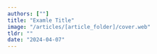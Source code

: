 ```yaml
---
authors: [""]
title: "Examle Title"
image: "/articles/[article_folder]/cover.web"
tldr: ""
date: "2024-04-07"
---
```

